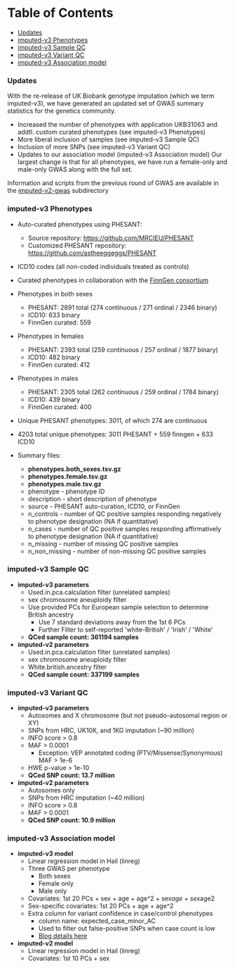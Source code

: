 # Table of Contents
* [Updates](#updates) 
* [imputed-v3 Phenotypes](#imputed-v3-phenotypes)
* [imputed-v3 Sample QC](#imputed-v3-sample-qc)
* [imputed-v3 Variant QC](#imputed-v3-variant-qc)
* [imputed-v3 Association model](#imputed-v3-association-model)

### Updates

With the re-release of UK Biobank genotype imputation (which we term imputed-v3), we have generated an updated set of GWAS summary statistics for the genetics community. 
  * Increased the number of phenotypes with application UKB31063 and addtl. custom curated phenotypes (see imputed-v3 Phenotypes)
  * More liberal inclusion of samples (see imputed-v3 Sample QC)
  * Inclusion of more SNPs (see imputed-v3 Variant QC)
  * Updates to our association model (imputed-v3 Association model)
Our largest change is that for all phenotypes, we have run a female-only and male-only GWAS along with the full set.

Information and scripts from the previous round of GWAS are available in the [imputed-v2-gwas](https://github.com/Nealelab/UK_Biobank_GWAS/tree/master/imputed-v2-gwas) subdirectory

### imputed-v3 Phenotypes

  * Auto-curated phenotypes using PHESANT: 
    * Source repository: https://github.com/MRCIEU/PHESANT
    * Customized PHESANT repository: https://github.com/astheeggeggs/PHESANT
  * ICD10 codes (all non-coded individuals treated as controls)
  * Curated phenotypes in collaboration with the [FinnGen consortium](https://www.finngen.fi/)

  * Phenotypes in both sexes
    * PHESANT: 2891 total (274 continuous / 271 ordinal / 2346 binary)
    * ICD10: 633 binary
    * FinnGen curated: 559

  * Phenotypes in females
    * PHESANT: 2393 total (259 continuous / 257 ordinal / 1877 binary)
    * ICD10: 482 binary
    * FinnGen curated: 412

  * Phenotypes in males   
    * PHESANT: 2305 total (262 continuous / 259 ordinal / 1784 binary)
    * ICD10: 439 binary
    * FinnGen curated: 400

  * Unique PHESANT phenotypes: 3011, of which 274 are continuous
  * 4203 total unique phenotypes: 3011 PHESANT + 559 finngen + 633 ICD10

  * Summary files: 
	* **phenotypes.both_sexes.tsv.gz** 
	* **phenotypes.female.tsv.gz** 
	* **phenotypes.male.tsv.gz**
    * phenotype - phenotype ID
    * description - short description of phenotype
    * source - PHESANT auto-curation, ICD10, or FinnGen
    * n_controls - number of QC positive samples responding negatively to phenotype designation (NA if quantitative)
    * n_cases - number of QC positive samples responding affirmatively to phenotype designation (NA if quantitative)
    * n_missing - number of missing QC positive samples
    * n_non_missing - number of non-missing QC positive samples

### imputed-v3 Sample QC

  * __imputed-v3 parameters__
	* Used.in.pca.calculation filter (unrelated samples)
	* sex chromosome aneuploidy filter
	* Use provided PCs for European sample selection to determine British ancestry
	  * Use 7 standard deviations away from the 1st 6 PCs
	  * Further Filter to self-reported 'white-British' / 'Irish' / 'White'
	* **QCed sample count: 361194 samples** 
  * __imputed-v2 parameters__
    * Used.in.pca.calculation filter (unrelated samples)
    * sex chromosome aneuploidy filter
    * White.british.ancestry filter
    * **QCed sample count: 337199 samples** 

### imputed-v3 Variant QC

  * __imputed-v3 parameters__
    * Autosomes and X chromosome (but not pseudo-autosomal region or XY)
    * SNPs from HRC, UK10K, and 1KG imputation (~90 million)
    * INFO score > 0.8
    * MAF > 0.0001
	  * Exception: VEP annotated coding (PTV/Missense/Synonymous) MAF > 1e-6
    * HWE p-value > 1e-10  
	* **QCed SNP count: 13.7 million** 
  * __imputed-v2 parameters__
    * Autosomes only
    * SNPs from HRC imputation (~40 million)
    * INFO score > 0.8
    * MAF > 0.0001
	* **QCed SNP count: 10.9 million** 

### imputed-v3 Association model

  * __imputed-v3 model__
    * Linear regression model in Hail (linreg)
    * Three GWAS per phenotype
	    * Both sexes
	    * Female only
	    * Male only
    * Covariates: 1st 20 PCs + sex + age + age^2 + sex*age + sex*age2
    * Sex-specific covariates: 1st 20 PCs + age + age^2 
    * Extra column for variant confidence in case/control phenotypes
      * column name: expected_case_minor_AC
      * Used to filter out false-positive SNPs when case count is low
      * [Blog details here](http://www.nealelab.is/blog/2017/9/11/details-and-considerations-of-the-uk-biobank-gwas)  
  * __imputed-v2 model__
    * Linear regression model in Hail (linreg)
    * Covariates: 1st 10 PCs + sex

